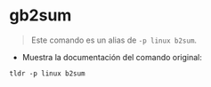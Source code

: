 # gb2sum

> Este comando es un alias de `-p linux b2sum`.

- Muestra la documentación del comando original:

`tldr -p linux b2sum`
